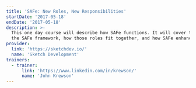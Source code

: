 ```yaml
---
title: 'SAFe: New Roles, New Responsibilities'
startDate: '2017-05-18'
endDate: '2017-05-18'
description: >-
  This one day course will describe how SAFe functions. It will cover the various roles within
  the SAFe framework, how those roles fit together, and how SAFe enhances agility.
provider:
  link: 'https://sketchdev.io/'
  name: 'Sketch Development'
trainers:
  - trainer:
      link: 'https://www.linkedin.com/in/krewson/'
      name: 'John Krewson'
---
```

